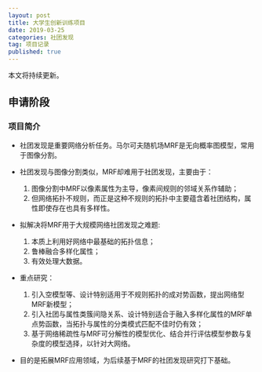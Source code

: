 ```yaml
---
layout: post
title: 大学生创新训练项目
date: 2019-03-25
categories: 社团发现
tag: 项目记录
published: true
---
```


本文将持续更新。

## 申请阶段

### 项目简介

- 社团发现是重要网络分析任务。马尔可夫随机场MRF是无向概率图模型，常用于图像分割。

- 社团发现与图像分割类似，MRF却难用于社团发现，主要由于：
    1. 图像分割中MRF以像素属性为主导，像素间规则的邻域关系作辅助；
    2. 但网络拓扑不规则，而正是这种不规则的拓扑中主要蕴含着社团结构，属性即使存在也具有多样性。

- 拟解决将MRF用于大规模网络社团发现之难题:
    1. 本质上利用好网络中最基础的拓扑信息；
    2. 鲁棒融合多样化属性；
    3. 有效处理大数据。

- 重点研究：
    1. 引入空模型等、设计特别适用于不规则拓扑的成对势函数，提出网络型MRF新模型；
    2. 引入社团与属性类簇间隐关系、设计特别适合于融入多样化属性的MRF单点势函数，当拓扑与属性的分类模式匹配不佳时仍有效；
    3. 基于网络稀疏性与MRF可分解性的模型优化、结合并行评估模型参数与复杂度的模型选择，以针对大网络。

- 目的是拓展MRF应用领域，为后续基于MRF的社团发现研究打下基础。